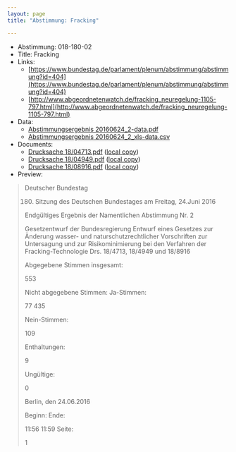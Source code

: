 ```yaml
---
layout: page
title: "Abstimmung: Fracking"

---
```


* Abstimmung: 018-180-02
* Title: Fracking
* Links: 
    * [https://www.bundestag.de/parlament/plenum/abstimmung/abstimmung?id=404](https://www.bundestag.de/parlament/plenum/abstimmung/abstimmung?id=404)
    * [http://www.abgeordnetenwatch.de/fracking_neuregelung-1105-797.html](http://www.abgeordnetenwatch.de/fracking_neuregelung-1105-797.html)
* Data: 
    * [Abstimmungsergebnis 20160624_2-data.pdf](/res/abstimmungsliste/20160624_2-data.pdf)
    * [Abstimmungsergebnis 20160624_2_xls-data.csv](/res/abstimmungsliste/analyses/20160624_2_xls-data.csv)
* Documents: 
    * [Drucksache 18/04713.pdf](http://dip21.bundestag.de/dip21/btd/18/047/1804713.pdf) ([local copy](/res/abstimmungsdaten/018-180-02/1804713.pdf))
    * [Drucksache 18/04949.pdf](http://dip21.bundestag.de/dip21/btd/18/049/1804949.pdf) ([local copy](/res/abstimmungsdaten/018-180-02/1804949.pdf))
    * [Drucksache 18/08916.pdf](http://dip21.bundestag.de/dip21/btd/18/089/1808916.pdf) ([local copy](/res/abstimmungsdaten/018-180-02/1808916.pdf))
* Preview: 
> Deutscher Bundestag
> 
> 180. Sitzung des Deutschen Bundestages
> am Freitag, 24.Juni 2016
> 
> Endgültiges Ergebnis der Namentlichen Abstimmung Nr. 2
> 
> Gesetzentwurf der Bundesregierung
> Entwurf eines Gesetzes zur Änderung wasser- und naturschutzrechtlicher Vorschriften zur
> Untersagung und zur Risikominimierung bei den Verfahren der Fracking-Technologie
> Drs. 18/4713, 18/4949 und 18/8916
> 
> Abgegebene Stimmen insgesamt:
> 
> 553
> 
> Nicht abgegebene Stimmen:
> Ja-Stimmen:
> 
> 77
> 435
> 
> Nein-Stimmen:
> 
> 109
> 
> Enthaltungen:
> 
> 9
> 
> Ungültige:
> 
> 0
> 
> Berlin, den 24.06.2016
> 
> Beginn:
> Ende:
> 
> 11:56
> 11:59
> Seite:
> 
> 1
> 
> 
